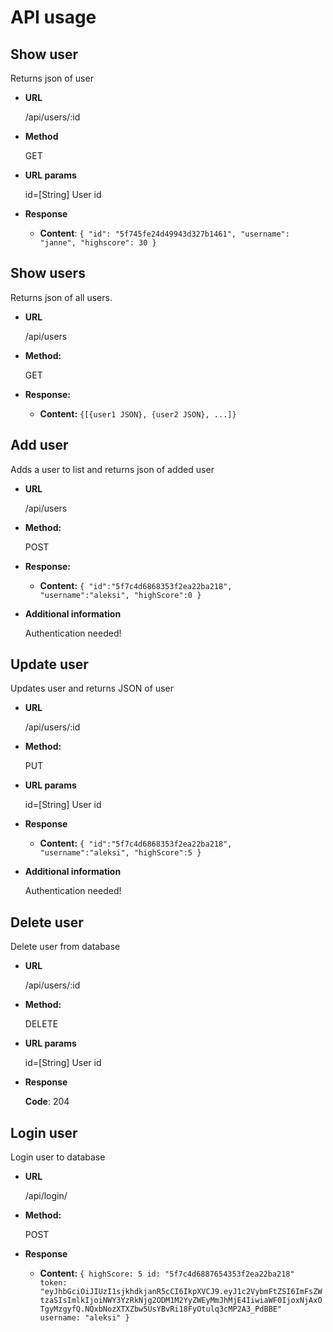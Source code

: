 # API usage

**Show user**
---
Returns json of user

* **URL**

    /api/users/:id
    
* **Method**

    GET
    
* **URL params**

    id=[String] User id
    
* **Response**

    * **Content**: `{
                        "id": "5f745fe24d49943d327b1461",
                        "username": "janne",
                        "highscore": 30
                    }`

**Show users**
----
  Returns json of all users.

* **URL**

  /api/users

* **Method:**
  
  GET
  
* **Response:**

   * **Content:** `{[{user1 JSON}, {user2 JSON}, ...]}`
 
**Add user**
----

Adds a user to list and returns json of added user

* **URL**

    /api/users

* **Method:**
  
    POST
  
* **Response:**
  
     * **Content:** 
     `{
     "id":"5f7c4d6868353f2ea22ba218",
     "username":"aleksi",
     "highScore":0
     }`
     
* **Additional information**

    Authentication needed!
     
**Update user**
----
Updates user and returns JSON of user

* **URL**

    /api/users/:id
    
* **Method:**

    PUT
    
* **URL params**

    id=[String] User id
    
* **Response**

    * **Content:** 
    `{
    "id":"5f7c4d6868353f2ea22ba218",
    "username":"aleksi",
    "highScore":5
    }`
    
* **Additional information**

    Authentication needed!
    
**Delete user**
----

Delete user from database

* **URL**

    /api/users/:id
    
* **Method:**

    DELETE
    
* **URL params**

    id=[String] User id
    
* **Response**

    **Code**: 204
    
**Login user**
---

Login user to database

* **URL**

    /api/login/

* **Method:**

    POST

* **Response**
    * **Content:**
    `{
        highScore: 5
        id: "5f7c4d6887654353f2ea22ba218"
        token: "eyJhbGciOiJIUzI1sjkhdkjanR5cCI6IkpXVCJ9.eyJ1c2VybmFtZSI6ImFsZWtzaSIsImlkIjoiNWY3YzRkNjg2ODM1M2YyZWEyMmJhMjE4IiwiaWF0IjoxNjAxOTgyMzgyfQ.NQxbNozXTXZbw5UsYBvRi18FyOtulq3cMP2A3_PdBBE"
        username: "aleksi"
    }`
